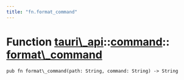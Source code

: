 ```yaml
---
title: "fn.format_command"
---
```


# Function [tauri\\\_api](/docs/api/rust/tauri\_api/../index.html)::​[command](/docs/api/rust/tauri\_api/index.html)::​[format\\\_command](/docs/api/rust/tauri\_api/)

    pub fn format\_command(path: String, command: String) -> String

      